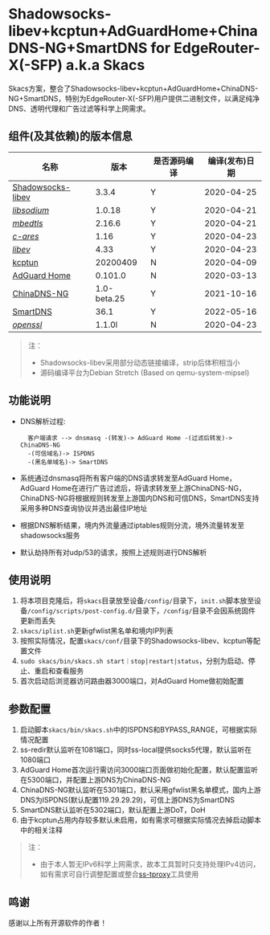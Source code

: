 # Shadowsocks-libev+kcptun+AdGuardHome+ChinaDNS-NG+SmartDNS for EdgeRouter-X(-SFP) a.k.a Skacs

Skacs方案，整合了Shadowsocks-libev+kcptun+AdGuardHome+ChinaDNS-NG+SmartDNS，特别为EdgeRouter-X(-SFP)用户提供二进制文件，以满足纯净DNS、透明代理和广告过滤等科学上网需求。

## 组件(及其依赖)的版本信息

| 名称 | 版本 | 是否源码编译 | 编译(发布)日期 |
| --- | --- | --- | --- |
| [Shadowsocks-libev](https://github.com/shadowsocks/shadowsocks-libev) | 3.3.4 | Y | 2020-04-25 |
| *[libsodium](https://www.libsodium.org/)* | 1.0.18 | Y | 2020-04-21 |
| *[mbedtls](https://tls.mbed.org/)* | 2.16.6 | Y | 2020-04-21 |
| *[c-ares](https://c-ares.haxx.se/)* | 1.16 | Y | 2020-04-23 |
| *[libev](http://libev.schmorp.de/)* | 4.33 | Y | 2020-04-23 |
| [kcptun](https://github.com/xtaci/kcptun) | 20200409 | N | 2020-04-09 |
| [AdGuard Home](https://github.com/AdguardTeam/AdGuardHome) | 0.101.0 | N | 2020-03-13 |
| [ChinaDNS-NG](https://github.com/zfl9/chinadns-ng) | 1.0-beta.25 | Y | 2021-10-16 |
| [SmartDNS](https://github.com/pymumu/smartdns) | 36.1 | Y | 2022-05-16 |
| *[openssl](https://www.openssl.org/)* | 1.1.0l | N | 2020-04-23 |

> 注：
> * Shadowsocks-libev采用部分动态链接编译，strip后体积相当小
> * 源码编译平台为Debian Stretch (Based on qemu-system-mipsel)

## 功能说明

* DNS解析过程:

        客户端请求 --> dnsmasq -(转发)-> AdGuard Home -(过滤后转发)-> ChinaDNS-NG
        -(可信域名)-> ISPDNS
        -(黑名单域名)-> SmartDNS

* 系统通过dnsmasq将所有客户端的DNS请求转发至AdGuard Home，AdGuard Home在进行广告过滤后，将请求转发至上游ChinaDNS-NG，ChinaDNS-NG将根据规则转发至上游国内DNS和可信DNS，SmartDNS支持采用多种DNS查询协议并选出最佳IP地址                
* 根据DNS解析结果，境内外流量通过iptables规则分流，境外流量转发至shadowsocks服务
* 默认劫持所有对udp/53的请求，按照上述规则进行DNS解析

## 使用说明

1. 将本项目克隆后，将`skacs`目录放至设备`/config/`目录下，`init.sh`脚本放至设备`/config/scripts/post-config.d/`目录下，`/config/`目录不会因系统固件更新而丢失
2. `skacs/iplist.sh`更新gfwlist黑名单和境内IP列表
3. 按照实际情况，配置`skacs/conf/`目录下的Shadowsocks-libev、kcptun等配置文件
4. `sudo skacs/bin/skacs.sh start｜stop|restart|status`，分别为启动、停止、重启和查看服务
5. 首次启动后浏览器访问路由器3000端口，对AdGuard Home做初始配置

## 参数配置

1. 启动脚本`skacs/bin/skacs.sh`中的ISPDNS和BYPASS_RANGE，可根据实际情况配置
2. ss-redir默认监听在1081端口，同时ss-local提供socks5代理，默认监听在1080端口
3. AdGuard Home首次运行需访问3000端口页面做初始化配置，默认配置监听在5300端口，并配置上游DNS为ChinaDNS-NG
4. ChinaDNS-NG默认监听在5301端口，默认采用gfwlist黑名单模式，国内上游DNS为ISPDNS(默认配置119.29.29.29)，可信上游DNS为SmartDNS
5. SmartDNS默认监听在5302端口，默认配置上游DoT，DoH
6. 由于kcptun占用内存较多默认未启用，如有需求可根据实际情况去掉启动脚本中的相关注释

> 注：
> * 由于本人暂无IPv6科学上网需求，故本工具暂时只支持处理IPv4访问，如有需求可自行调整配置或整合[ss-tproxy](https://github.com/zfl9/ss-tproxy/blob/master/ss-tproxy)工具使用

## 鸣谢

感谢以上所有开源软件的作者！





